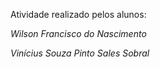 Atividade realizado pelos alunos: 

*Wilson Francisco do Nascimento*

*Vinícius Souza Pinto Sales Sobral*

